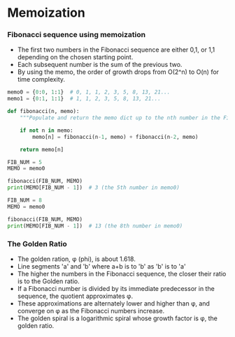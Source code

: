# Memoization

### Fibonacci sequence using memoization
* The first two numbers in the Fibonacci sequence are either 0,1, or 1,1 depending on the chosen starting point.
* Each subsequent number is the sum of the previous two.
* By using the memo, the order of growth drops from O(2^n) to O(n) for time complexity.

```python
memo0 = {0:0, 1:1}  # 0, 1, 1, 2, 3, 5, 8, 13, 21...
memo1 = {0:1, 1:1}  # 1, 1, 2, 3, 5, 8, 13, 21...

def fibonacci(n, memo):
    """Populate and return the memo dict up to the nth number in the Fibonacci sequence"""

    if not n in memo:
        memo[n] = fibonacci(n-1, memo) + fibonacci(n-2, memo)

    return memo[n]
```

```python
FIB_NUM = 5
MEMO = memo0

fibonacci(FIB_NUM, MEMO)
print(MEMO[FIB_NUM - 1])  # 3 (the 5th number in memo0)
```

```python
FIB_NUM = 8
MEMO = memo0

fibonacci(FIB_NUM, MEMO)
print(MEMO[FIB_NUM - 1])  # 13 (the 8th number in memo0)
```

### The Golden Ratio
* The golden ration, φ (phi), is about 1.618.
* Line segments 'a' and 'b' where a+b is to 'b' as 'b' is to 'a'
* The higher the numbers in the Fibonacci sequence, the closer their ratio is to the Golden ratio.
* If a Fibonacci number is divided by its immediate predecessor in the sequence, the quotient approximates φ.
* These approximations are alternately lower and higher than φ, and converge on φ as the Fibonacci numbers increase.
* The golden spiral is a logarithmic spiral whose growth factor is φ, the golden ratio.
